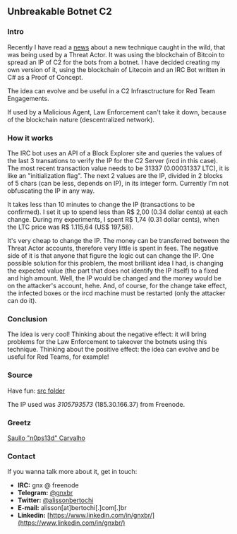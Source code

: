
## Unbreakable Botnet C2

### Intro

Recently I have read a [news](https://arstechnica.com/information-technology/2021/02/crooks-use-the-bitcoin-blockchain-to-protect-their-botnets-from-takedown/) about a new technique caught in the wild, that was being used by a Threat Actor.
It was using the blockchain of Bitcoin to spread an IP of C2 for the bots from a botnet.
I have decided creating my own version of it, using the blockchain of Litecoin and an IRC Bot written in C# as a Proof of Concept.

The idea can evolve and be useful in a C2 Infrasctructure for Red Team Engagements.

If used by a Malicious Agent, Law Enforcement can't take it down, because of the blockchain nature (descentralized network).

### How it works

The IRC bot uses an API of a Block Explorer site and queries the values of the last 3 transations to verify the IP for the C2 Server (ircd in this case).
The most recent transaction value needs to be 31337 (0.00031337 LTC), it is like an "initialization flag". 
The next 2 values are the IP, divided in 2 blocks of 5 chars (can be less, depends on IP), in its integer form.
Currently I'm not obfuscating the IP in any way.

It takes less than 10 minutes to change the IP (transactions to be confirmed).
I set it up to spend less than R$ 2,00 (0.34 dollar cents) at each change.
During my experiments, I spent R$ 1,74 (0.31 dollar cents), when the LTC price was R$ 1.115,64 (US$ 197,58).

It's very cheap to change the IP. The money can be transferred between the Threat Actor accounts, therefore very little is spent in fees. 
The negative side of it is that anyone that figure the logic out can change the IP.
One possible solution for this problem, the most brilliant idea I had, is changing the expected value (the part that does not identify the IP itself) to a fixed and high amount.
Well, the IP would be changed and the money would be on the attacker's account, hehe. 
And, of course, for the change take effect, the infected boxes or the ircd machine must be restarted (only the attacker can do it).

### Conclusion

The idea is very cool!
Thinking about the negative effect: it will bring problems for the Law Enforcement to takeover the botnets using this technique.
Thinking about the positive effect: the idea can evolve and be useful for Red Teams, for example!

### Source

Have fun: [src folder](src/)

The IP used was *3105793573* (185.30.166.37) from Freenode.

### Greetz

[Saullo "n0ps13d" Carvalho](https://twitter.com/n0ps13d)

### Contact

If you wanna talk more about it, get in touch:

* **IRC:** gnx @ freenode
* **Telegram:** [@gnxbr](https://t.me/gnxbr)
* **Twitter:** [@alissonbertochi](https://twitter.com/alissonbertochi)
* **E-mail:** alisson[at]bertochi[.]com[.]br
* **Linkedin:** [https://www.linkedin.com/in/gnxbr/](https://www.linkedin.com/in/gnxbr/)

